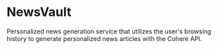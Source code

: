 # NewsVault
Personalized news generation service that utilizes the user's browsing history to generate personalized news articles with the Cohere API.
